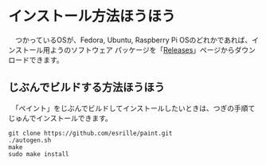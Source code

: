 # インストール￹方法￺ほうほう￻

　つかっているOSが、Fedora, Ubuntu, Raspberry Pi OSのどれかであれば、インストール￹用￺よう￻のソフトウェア パッケージを「[Releases](https://github.com/esrille/paint/releases)」ページからダウンロードできます。

## じぶんでビルドする￹方法￺ほうほう￻

　「ペイント」をじぶんでビルドしてインストールしたいときは、つぎの￹手順￺てじゅん￻でインストールできます。

```
git clone https://github.com/esrille/paint.git
./autogen.sh
make
sudo make install
```
